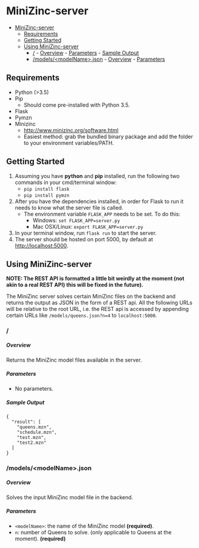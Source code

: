 # MiniZinc-server

<!-- TOC depthFrom:1 depthTo:6 withLinks:1 updateOnSave:1 orderedList:0 -->

- [MiniZinc-server](#minizinc-server)
	- [Requirements](#requirements)
	- [Getting Started](#getting-started)
	- [Using MiniZinc-server](#using-minizinc-server)
		- [/](#)
				- [Overview](#overview)
				- [Parameters](#parameters)
				- [Sample Output](#sample-output)
		- [/models/\<modelName\>.json](#modelsmodelnamejson)
				- [Overview](#overview)
				- [Parameters](#parameters)

<!-- /TOC -->

## Requirements

- Python (>3.5)
- Pip
    - Should come pre-installed with Python 3.5.
- Flask
- Pymzn
- Minizinc
    - http://www.minizinc.org/software.html
    - Easiest method: grab the bundled binary package and add the folder to your environment variables/PATH.

## Getting Started

1. Assuming you have **python** and **pip** installed, run the following two commands in your cmd/terminal window:
    - `pip install flask`
    - `pip install pymzn`
2. After you have the dependencies installed, in order for Flask to run it needs to know what the server file is called.
    - The environment variable `FLASK_APP` needs to be set. To do this:
        - Windows: `set FLASK_APP=server.py`
        - Mac OSX/Linux: `export FLASK_APP=server.py`
3. In your terminal window, run `flask run` to start the server.
4. The server should be hosted on port 5000, by default at [http://localhost:5000](http://localhost:5000).

## Using MiniZinc-server

**NOTE: The REST API is formatted a little bit weirdly at the moment (not akin to a real REST API) this will be fixed in the future).**

The MiniZinc server solves certain MiniZinc files on the backend and returns the output as JSON in the form of a REST api. All the following URLs will be relative to the root URL, i.e. the REST api is accessed by appending certain URLs like `/models/queens.json?n=4` to `localhost:5000`.

### /
##### Overview
Returns the MiniZinc model files available in the server.

##### Parameters

- No parameters.

##### Sample Output

```
{
  "result": [
    "queens.mzn",
    "schedule.mzn",
    "test.mzn",
    "test2.mzn"
  ]
}
```

### /models/\<modelName\>.json

##### Overview
Solves the input MiniZinc model file in the backend.

##### Parameters

- `<modelName>`: the name of the MiniZinc model **(required)**.
- `n`: number of Queens to solve. (only applicable to Queens at the moment). **(required)**
